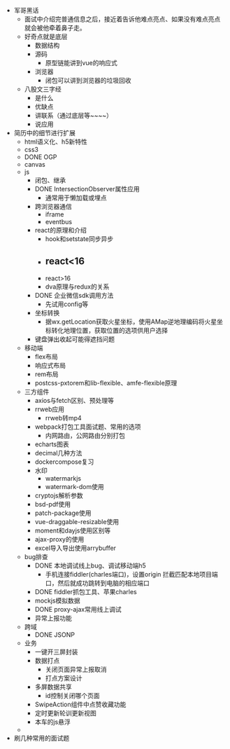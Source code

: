 - 军哥黑话
	- 面试中介绍完普通信息之后，接近着告诉他难点亮点、如果没有难点亮点就会被他牵着鼻子走。
	- 好奇点就是底层
		- 数据结构
		- 源码
			- 原型链能讲到vue的响应式
		- 浏览器
			- 闭包可以讲到浏览器的垃圾回收
	- 八股文三字经
		- 是什么
		- 优缺点
		- 讲联系（通过底层等~~~~）
		- 说应用
- 简历中的细节进行扩展
	- html语义化、h5新特性
	- css3
	- DONE OGP
	- canvas
	- js
		- 闭包、继承
		- DONE IntersectionObserver属性应用
			- 通常用于懒加载或埋点
		- 跨浏览器通信
			- iframe
			- eventbus
		- react的原理和介绍
			- hook和setstate同步异步
			- react<16
				-
			- react>16
			- dva原理与redux的关系
		- DONE 企业微信sdk调用方法
			- 先试用config等
		- 坐标转换
			- 据wx.getLocation获取火星坐标，使用AMap逆地理编码将火星坐标转化地理位置，获取位置的选项供用户选择
		- 键盘弹出收起可能得遮挡问题
	- 移动端
		- flex布局
		- 响应式布局
		- rem布局
		- postcss-pxtorem和lib-flexible、amfe-flexible原理
	- 三方组件
		- axios与fetch区别、预处理等
		- rrweb应用
			- rrweb转mp4
		- webpack打包工具面试题、常用的选项
			- 内网路由，公网路由分别打包
		- echarts图表
		- decimal几种方法
		- dockercompose复习
		- 水印
			- watermarkjs
			- watermark-dom使用
		- cryptojs解析参数
		- bsd-pdf使用
		- patch-package使用
		- vue-draggable-resizable使用
		- moment和dayjs使用区别等
		- ajax-proxy的使用
		- excel导入导出使用arrybuffer
	- bug排查
		- DONE 本地调试线上bug、调试移动端h5
			- 手机连接fiddler(charles端口)，设置origin 拦截匹配本地项目端口，然后就成功跳转到电脑的相应端口
		- DONE fiddler抓包工具、苹果charles
		- mockjs模拟数据
		- DONE proxy-ajax常用线上调试
		- 异常上报功能
	- 跨域
		- DONE JSONP
	- 业务
		- 一键开三屏封装
		- 数据打点
			- 关闭页面异常上报取消
			- 打点方案设计
		- 多屏数据共享
			- id控制关闭哪个页面
		- SwipeAction组件中点赞收藏功能
		- 定时更新轮训更新视图
		- 本车的js悬浮
	-
- 刷几种常用的面试题
